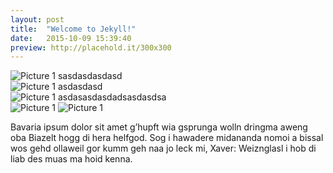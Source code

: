 ```yaml
---
layout: post
title:  "Welcome to Jekyll!"
date:   2015-10-09 15:39:40
preview: http://placehold.it/300x300
---
```


![Picture 1](http://placehold.it/800x600)
sasdasdasdasd  
![Picture 1](http://placehold.it/800x600)
asdasdasd  
![Picture 1](http://placehold.it/800x600)
asdasasdasdadsasdasdsa  
![Picture 1](http://placehold.it/800x600)
![Picture 1](http://placehold.it/800x600)

Bavaria ipsum dolor sit amet g’hupft wia gsprunga wolln dringma aweng oba Biazelt hogg di hera helfgod. Sog i hawadere midananda nomoi a bissal wos gehd ollaweil gor kumm geh naa jo leck mi, Xaver: Weiznglasl i hob di liab des muas ma hoid kenna.
